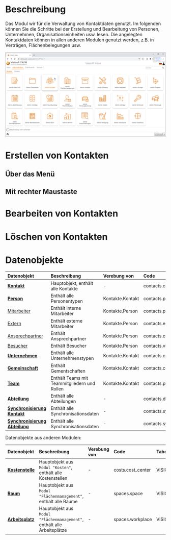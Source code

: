 <!-- TITLE: Modul "Kontakte" für Admins -->
<!-- SUBTITLE: Modul für die Verwaltung von Personen, Unternahmen, Gemenschaften, Organisationsstrukturen usw.-->

<!-- ![Titelseite Kontakte](_images/_title/contacts.png) -->

# Beschreibung
Das Modul wir für die Verwaltung von Kontaktdaten genutzt. Im folgenden können Sie die Schritte bei der Erstellung und Bearbeitung von Personen, Unternehmen, Organisationseinheiten usw. lesen. Die angelegten Kontaktdaten können in allen anderen Modulen genutzt werden, z.B. in Verträgen, Flächenbelegungen usw. 

![Indexseite](_images/contacts/index.png)
# Erstellen von Kontakten
## Über das Menü
## Mit rechter Maustaste
# Bearbeiten von Kontakten
# Löschen von Kontakten
# Datenobjekte

| Datenobjekt                                                  | Beschreibung                                 | Verebung von     | Code                                | Tabelle                |
| :----------------------------------------------------------- | :------------------------------------------- | :--------------- | :---------------------------------- | :--------------------- |
| [**Kontakt**](/de/modules/datamodel/contacts/contact)        | Hauptobjekt, enthält alle Kontakte           | -                | contacts.contact                    | VISIONR.pv_cnt_contact |
| [**Person**](/de/modules/datamodel/contacts/person)          | Enthält alle Personentypen                   | Kontakte.Kontakt | contacts.person                     | -                      |
| [Mitarbeiter](/de/modules/datamodel/contacts/employee)       | Enthält interne Mitarbeiter                  | Kontakte.Person  | contacts.person                     | -                      |
| [Extern](/de/modules/datamodel/contacts/employee-external)   | Enthält externe Mitarbeiter                  | Kontakte.Person  | contacts.employee_external          | -                      |
| [Ansprechpartner](/de/modules/datamodel/contacts/contact-person) | Enthält Ansprechpartner                      | Kontakte.Person  | contacts.contact_person             | -                      |
| [Besucher](/de/modules/datamodel/contacts/visitor)           | Enthält Besucher                             | Kontakte.Person  | contacts.visitor                    | -                      |
| [**Unternehmen**](/de/modules/datamodel/contacts/company)    | Enthält alle Unternehmenstypen               | Kontakte.Kontakt | contacts.company                    | -                      |
| [**Gemeinschaft**](/de/modules/datamodel/contacts/community) | Enthält Gementschaften                       | Kontakte.Kontakt | contacts.community                  | -                      |
| [**Team**](/de/modules/datamodel/contacts/team-contact)      | Enthält Teams mit Teammitgliedern und Rollen | Kontakte.Kontakt | contacts.person                     | -                      |
| [**Abteilung**](/de/modules/datamodel/contacts/department)   | Enthält alle Abteilungen                     | -                | contacts.department                 | VISIONR.pv_cnt_dep     |
| [**Synchronisierung Kontakt**](/de/modules/datamodel/contacts/synchronization_contact) | Enthält alle Synchronisationsdaten           | -                | contacts.synchronization_contact    | VISIONR.pv_cnt_synccon |
| [**Synchronisierung Abteilung**](/de/modules/datamodel/contacts/synchronization_department) | Enthält alle Synchronisationsdaten           | -                | contacts.synchronization_department | VISIONR.pv_cnt_syncdep |

Datenobjekte aus anderen Modulen:

| Datenobjekt                                                 | Beschreibung                                                 | Verebung von | Code              | Tabelle                |
| :---------------------------------------------------------- | :----------------------------------------------------------- | :----------- | :---------------- | :--------------------- |
| [**Kostenstelle**](/de/modules/datamodel/costs/cost-center) | Hauptobjekt aus `Modul "Kosten"`, enthält alle Kostenstellen | -            | costs.cost_center | VISIONR.pv_cnt_contact |
| [**Raum**](/de/modules/datamodel/spaces/space)              | Hauptobjekt aus `Modul "Flächenmanagement"`, enthält alle Räume | -            | spaces.space      | VISIONR.pv_spc_spc     |
| [**Arbeitsplatz**](/de/modules/datamodel/spaces/workplace)  | Hauptobjekt aus `Modul "Flächenmanagement"`, enthält alle Arbeitsplätze | -            | spaces.workplace  | VISIONR.pv_spc_wplc    |